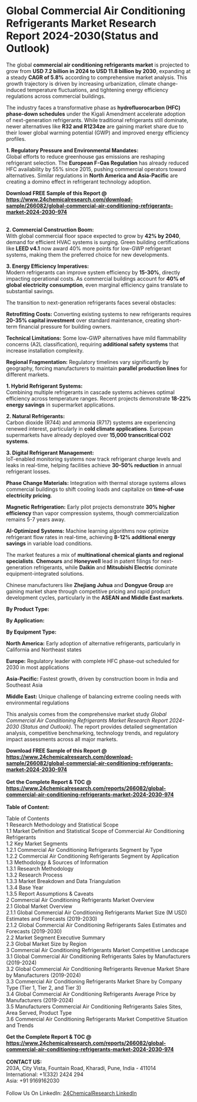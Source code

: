 <h1>Global Commercial Air Conditioning Refrigerants Market Research Report 2024-2030(Status and Outlook)</h1><p>The global <strong>commercial air conditioning refrigerants market</strong> is projected to grow from <strong>USD 7.2 billion in 2024 to USD 11.8 billion by 2030</strong>, expanding at a steady <strong>CAGR of 5.8%</strong> according to comprehensive market analysis. This growth trajectory is driven by increasing urbanization, climate change-induced temperature fluctuations, and tightening energy efficiency regulations across commercial buildings.</p><p>The industry faces a transformative phase as <strong>hydrofluorocarbon (HFC) phase-down schedules</strong> under the Kigali Amendment accelerate adoption of next-generation refrigerants. While traditional refrigerants still dominate, newer alternatives like <strong>R32 and R1234ze</strong> are gaining market share due to their lower global warming potential (GWP) and improved energy efficiency profiles.</p><p><strong>1. Regulatory Pressure and Environmental Mandates:</strong><br>
Global efforts to reduce greenhouse gas emissions are reshaping refrigerant selection. The <strong>European F-Gas Regulation</strong> has already reduced HFC availability by 55% since 2015, pushing commercial operators toward alternatives. Similar regulations in <strong>North America and Asia-Pacific</strong> are creating a domino effect in refrigerant technology adoption.</p><div><b>Download FREE Sample of this Report @ 
            <a href="https://www.24chemicalresearch.com/download-sample/266082/global-commercial-air-conditioning-refrigerants-market-2024-2030-974">
            https://www.24chemicalresearch.com/download-sample/266082/global-commercial-air-conditioning-refrigerants-market-2024-2030-974</a></b></div><br><p><strong>2. Commercial Construction Boom:</strong><br>
With global commercial floor space expected to grow by <strong>42% by 2040</strong>, demand for efficient HVAC systems is surging. Green building certifications like <strong>LEED v4.1</strong> now award 40% more points for low-GWP refrigerant systems, making them the preferred choice for new developments.</p><p><strong>3. Energy Efficiency Imperatives:</strong><br>
Modern refrigerants can improve system efficiency by <strong>15-30%</strong>, directly impacting operational costs. As commercial buildings account for <strong>40% of global electricity consumption</strong>, even marginal efficiency gains translate to substantial savings.</p><p>The transition to next-generation refrigerants faces several obstacles:</p><p><strong>Retrofitting Costs:</strong> Converting existing systems to new refrigerants requires <strong>20-35% capital investment</strong> over standard maintenance, creating short-term financial pressure for building owners.</p><p><strong>Technical Limitations:</strong> Some low-GWP alternatives have mild flammability concerns (A2L classification), requiring <strong>additional safety systems</strong> that increase installation complexity.</p><p><strong>Regional Fragmentation:</strong> Regulatory timelines vary significantly by geography, forcing manufacturers to maintain <strong>parallel production lines</strong> for different markets.</p><p><strong>1. Hybrid Refrigerant Systems:</strong><br>
Combining multiple refrigerants in cascade systems achieves optimal efficiency across temperature ranges. Recent projects demonstrate <strong>18-22% energy savings</strong> in supermarket applications.</p><p><strong>2. Natural Refrigerants:</strong><br>
Carbon dioxide (R744) and ammonia (R717) systems are experiencing renewed interest, particularly in <strong>cold climate applications</strong>. European supermarkets have already deployed over <strong>15,000 transcritical CO2 systems</strong>.</p><p><strong>3. Digital Refrigerant Management:</strong><br>
IoT-enabled monitoring systems now track refrigerant charge levels and leaks in real-time, helping facilities achieve <strong>30-50% reduction</strong> in annual refrigerant losses.</p><p><strong>Phase Change Materials:</strong> Integration with thermal storage systems allows commercial buildings to shift cooling loads and capitalize on <strong>time-of-use electricity pricing</strong>.</p><p><strong>Magnetic Refrigeration:</strong> Early pilot projects demonstrate <strong>30% higher efficiency</strong> than vapor compression systems, though commercialization remains 5-7 years away.</p><p><strong>AI-Optimized Systems:</strong> Machine learning algorithms now optimize refrigerant flow rates in real-time, achieving <strong>8-12% additional energy savings</strong> in variable load conditions.</p><p>The market features a mix of <strong>multinational chemical giants and regional specialists</strong>. <strong>Chemours</strong> and <strong>Honeywell</strong> lead in patent filings for next-generation refrigerants, while <strong>Daikin</strong> and <strong>Mitsubishi Electric</strong> dominate equipment-integrated solutions.</p><p>Chinese manufacturers like <strong>Zhejiang Juhua</strong> and <strong>Dongyue Group</strong> are gaining market share through competitive pricing and rapid product development cycles, particularly in the <strong>ASEAN and Middle East markets</strong>.</p><p><strong>By Product Type:</strong></p><p><strong>By Application:</strong></p><p><strong>By Equipment Type:</strong></p><p><strong>North America:</strong> Early adoption of alternative refrigerants, particularly in California and Northeast states</p><p><strong>Europe:</strong> Regulatory leader with complete HFC phase-out scheduled for 2030 in most applications</p><p><strong>Asia-Pacific:</strong> Fastest growth, driven by construction boom in India and Southeast Asia</p><p><strong>Middle East:</strong> Unique challenge of balancing extreme cooling needs with environmental regulations</p><p>This analysis comes from the comprehensive market study <em>Global Commercial Air Conditioning Refrigerants Market Research Report 2024-2030 (Status and Outlook)</em>. The report provides detailed segmentation analysis, competitive benchmarking, technology trends, and regulatory impact assessments across all major markets.</p><div><b>Download FREE Sample of this Report @ 
            <a href="https://www.24chemicalresearch.com/download-sample/266082/global-commercial-air-conditioning-refrigerants-market-2024-2030-974">
            https://www.24chemicalresearch.com/download-sample/266082/global-commercial-air-conditioning-refrigerants-market-2024-2030-974</a></b></div><br><div><b>Get the Complete Report & TOC @ 
            <a href="https://www.24chemicalresearch.com/reports/266082/global-commercial-air-conditioning-refrigerants-market-2024-2030-974">
            https://www.24chemicalresearch.com/reports/266082/global-commercial-air-conditioning-refrigerants-market-2024-2030-974</a></b></div><br>
            <b>Table of Content:</b><p>Table of Contents<br />
1 Research Methodology and Statistical Scope<br />
1.1 Market Definition and Statistical Scope of Commercial Air Conditioning Refrigerants<br />
1.2 Key Market Segments<br />
1.2.1 Commercial Air Conditioning Refrigerants Segment by Type<br />
1.2.2 Commercial Air Conditioning Refrigerants Segment by Application<br />
1.3 Methodology & Sources of Information<br />
1.3.1 Research Methodology<br />
1.3.2 Research Process<br />
1.3.3 Market Breakdown and Data Triangulation<br />
1.3.4 Base Year<br />
1.3.5 Report Assumptions & Caveats<br />
2 Commercial Air Conditioning Refrigerants Market Overview<br />
2.1 Global Market Overview<br />
2.1.1 Global Commercial Air Conditioning Refrigerants Market Size (M USD) Estimates and Forecasts (2019-2030)<br />
2.1.2 Global Commercial Air Conditioning Refrigerants Sales Estimates and Forecasts (2019-2030)<br />
2.2 Market Segment Executive Summary<br />
2.3 Global Market Size by Region<br />
3 Commercial Air Conditioning Refrigerants Market Competitive Landscape<br />
3.1 Global Commercial Air Conditioning Refrigerants Sales by Manufacturers (2019-2024)<br />
3.2 Global Commercial Air Conditioning Refrigerants Revenue Market Share by Manufacturers (2019-2024)<br />
3.3 Commercial Air Conditioning Refrigerants Market Share by Company Type (Tier 1, Tier 2, and Tier 3)<br />
3.4 Global Commercial Air Conditioning Refrigerants Average Price by Manufacturers (2019-2024)<br />
3.5 Manufacturers Commercial Air Conditioning Refrigerants Sales Sites, Area Served, Product Type<br />
3.6 Commercial Air Conditioning Refrigerants Market Competitive Situation and Trends<br />
</p><div><b>Get the Complete Report & TOC @ 
            <a href="https://www.24chemicalresearch.com/reports/266082/global-commercial-air-conditioning-refrigerants-market-2024-2030-974">
            https://www.24chemicalresearch.com/reports/266082/global-commercial-air-conditioning-refrigerants-market-2024-2030-974</a></b></div><br><b>CONTACT US:</b><br>
            203A, City Vista, Fountain Road, Kharadi, Pune, India - 411014<br>
            International: +1(332) 2424 294<br>
            Asia: +91 9169162030 <br><br>
            Follow Us On LinkedIn: <a href="https://www.linkedin.com/company/24chemicalresearch/">24ChemicalResearch LinkedIn</a>